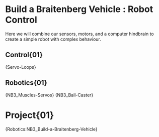 # Build a Braitenberg Vehicle : Robot Control
Here we will combine our sensors, motors, and a computer hindbrain to create a simple robot with complex behaviour.

## Control{01}
{Servo-Loops}

## Robotics{01}
{NB3_Muscles-Servos}
{NB3_Ball-Caster}

# Project{01}
{Robotics:NB3_Build-a-Braitenberg-Vehicle}
